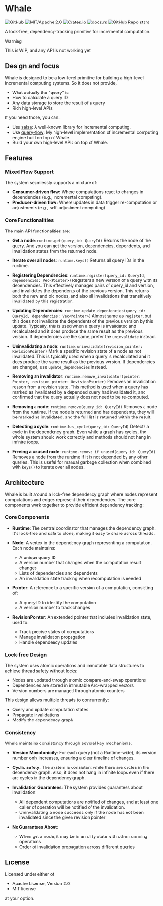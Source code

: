 # Whale

[![GitHub](https://img.shields.io/badge/GitHub-ryo33/whale-222222)](https://github.com/ryo33/whale)
![MIT/Apache 2.0](https://img.shields.io/badge/license-MIT%2FApache--2.0-blue.svg)
[![Crates.io](https://img.shields.io/crates/v/whale)](https://crates.io/crates/whale)
[![docs.rs](https://img.shields.io/docsrs/whale)](https://docs.rs/whale)
![GitHub Repo stars](https://img.shields.io/github/stars/ryo33/whale?style=social)

A lock-free, dependency-tracking primitive for incremental computation.

> [!WARNING]
> This is WIP, and any API is not working yet.

## Design and focus

Whale is designed to be a low-level primitive for building a high-level incremental computing systems.
So it does not provide,

- What actually the "query" is
- How to calculate a query ID
- Any data storage to store the result of a query
- Rich high-level APIs

If you need those, you can:

- Use [salsa](https://github.com/salsa-rs/salsa): A well-known library for incremental computing.
- Use [query-flow](https://github.com/ryo33/query-flow): My high-level implementation of incremental computing engine built on top of Whale.
- Build your own high-level APIs on top of Whale.

## Features

### Mixed Flow Support

The system seamlessly supports a mixture of:

- **Consumer-driven flow:** Where computations react to changes in dependencies (e.g., incremental computing).
- **Producer-driven flow:** Where updates in data trigger re-computation or adjustments (e.g., self-adjustment computing).

### Core Functionalities

The main API functionalities are:

- **Get a node**: `runtime.get(query_id: QueryId)`
  Returns the node of the query. And you can get the version, dependencies, dependents, and invalidation states from the returned node.

- **Iterate over all nodes**: `runtime.keys()`
  Returns all query IDs in the runtime.

- **Registering Dependencies**: `runtime.register(query_id: QueryId, dependencies: Vec<Pointer>)`
  Registers a new version of a query with its dependencies. This effectively manages pairs of query_id and version, and invalidates the dependents of the previous version. This returns both the new and old nodes, and also all invalidations that transitively invalidated by this registration.

- **Updating Dependencies**: `runtime.update_dependencies(query_id: QueryId, dependencies: Vec<Pointer>)`
  Almost same as `register`, but this does not invalidate the dependents of the previous version by this update.
  Typically, this is used when a query is invalidated and recalculated and it does produce the same result as the previous version. If dependencies are the same, prefer the `uninvalidate` instead.

- **Uninvalidating a node**: `runtime.uninvalidate(revision_pointer: RevisionPointer)`
  Mark a specific revision state of a node as not invalidated. This is typically used when a query is recalculated and it does produce the same result as the previous version. If dependencies are changed, use `update_dependencies` instead.

- **Removing an invalidator**: `runtime.remove_invalidator(pointer: Pointer, revision_pointer: RevisionPointer)`
  Removes an invalidation reason from a revision state. This method is used when a query has marked as invalidated by a depended query had invalidated it, and confirmed that the query actually does not need to be re-computed.

- **Removing a node**: `runtime.remove(query_id: QueryId)`
  Removes a node from the runtime. If the node is returned and has dependents, they will be marked as invalidated, and the full list is returned within the result.

- **Detecting a cycle**: `runtime.has_cycle(query_id: QueryId)`
  Detects a cycle in the dependency graph. Even while a graph has cycles, the whole system should work correctly and methods should not hang in infinite loops.

- **Freeing a unused node**: `runtime.remove_if_unused(query_id: QueryId)`
  Removes a node from the runtime if it is not depended by any other queries. This is useful for manual garbage collection when combined with `keys()` to iterate over all nodes.

## Architecture

Whale is built around a lock-free dependency graph where nodes represent computations and edges represent their dependencies. The core components work together to provide efficient dependency tracking:

### Core Components

- **Runtime**: The central coordinator that manages the dependency graph. It's lock-free and safe to clone, making it easy to share across threads.

- **Node**: A vertex in the dependency graph representing a computation. Each node maintains:
  - A unique query ID
  - A version number that changes when the computation result changes
  - Lists of dependencies and dependents
  - An invalidation state tracking when recomputation is needed

- **Pointer**: A reference to a specific version of a computation, consisting of:
  - A query ID to identify the computation
  - A version number to track changes

- **RevisionPointer**: An extended pointer that includes invalidation state, used to:
  - Track precise states of computations
  - Manage invalidation propagation
  - Handle dependency updates

### Lock-free Design

The system uses atomic operations and immutable data structures to achieve thread safety without locks:

- Nodes are updated through atomic compare-and-swap operations
- Dependencies are stored in immutable Arc-wrapped vectors
- Version numbers are managed through atomic counters

This design allows multiple threads to concurrently:

- Query and update computation states
- Propagate invalidations
- Modify the dependency graph

### Consistency

Whale maintains consistency through several key mechanisms:

- **Version Monotonicity**: For each query (not a Runtime-wide), its version number only increases, ensuring a clear timeline of changes.

- **Cyclic safety**: The system is consistent while there are cycles in the dependency graph.
  Also, it does not hang in infinite loops even if there are cycles in the dependency graph.

- **Invalidation Guarantees**: The system provides guarantees about invalidation:
  - All dependent computations are notified of changes, and at least one caller of operation will be notified of the invalidation.
  - Uninvalidating a node succeeds only if the node has not been invalidated since the given revision pointer

- **No Guarantees About**:
  - When get a node, it may be in an dirty state with other runnning operations
  - Order of invalidation propagation across different queries

## License

Licensed under either of

- Apache License, Version 2.0
- MIT license

at your option.
